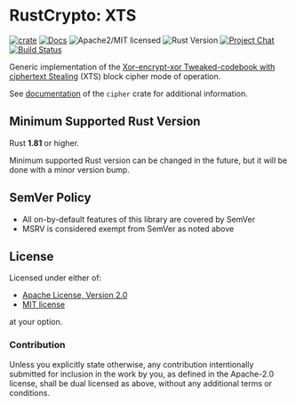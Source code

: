 # RustCrypto: XTS

[![crate][crate-image]][crate-link]
[![Docs][docs-image]][docs-link]
![Apache2/MIT licensed][license-image]
![Rust Version][rustc-image]
[![Project Chat][chat-image]][chat-link]
[![Build Status][build-image]][build-link]

Generic implementation of the [Xor-encrypt-xor Tweaked-codebook with ciphertext Stealing][XTS] (XTS) block cipher
mode of operation.

See [documentation][cipher-doc] of the `cipher` crate for additional information.

## Minimum Supported Rust Version

Rust **1.81** or higher.

Minimum supported Rust version can be changed in the future, but it will be
done with a minor version bump.

## SemVer Policy

- All on-by-default features of this library are covered by SemVer
- MSRV is considered exempt from SemVer as noted above

## License

Licensed under either of:

 * [Apache License, Version 2.0](http://www.apache.org/licenses/LICENSE-2.0)
 * [MIT license](http://opensource.org/licenses/MIT)

at your option.

### Contribution

Unless you explicitly state otherwise, any contribution intentionally submitted
for inclusion in the work by you, as defined in the Apache-2.0 license, shall be
dual licensed as above, without any additional terms or conditions.

[//]: # (badges)

[crate-image]: https://img.shields.io/crates/v/xts.svg
[crate-link]: https://crates.io/crates/xts
[docs-image]: https://docs.rs/xts/badge.svg
[docs-link]: https://docs.rs/xts/
[license-image]: https://img.shields.io/badge/license-Apache2.0/MIT-blue.svg
[rustc-image]: https://img.shields.io/badge/rustc-1.81+-blue.svg
[chat-image]: https://img.shields.io/badge/zulip-join_chat-blue.svg
[chat-link]: https://rustcrypto.zulipchat.com/#narrow/stream/308460-block-modes
[build-image]: https://github.com/RustCrypto/block-modes/workflows/xts/badge.svg?branch=master&event=push
[build-link]: https://github.com/RustCrypto/block-modes/actions?query=workflow%3Axts+branch%3Amaster

[//]: # (general links)

[xts]: https://en.wikipedia.org/wiki/Disk_encryption_theory#XTSDisk_encryption_theory#XTS
[cipher-doc]: https://docs.rs/cipher/
